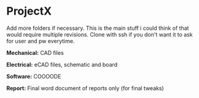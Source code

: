 # ProjectX

Add more folders if necessary. This is the main stuff i could think of that would require multiple revisions. Clone with ssh if you don't want it to ask for user and pw everytime.

**Mechanical:** CAD files

**Electrical:** eCAD files, schematic and board 

**Software:** COOOODE

**Report:** Final word document of reports only (for final tweaks)

